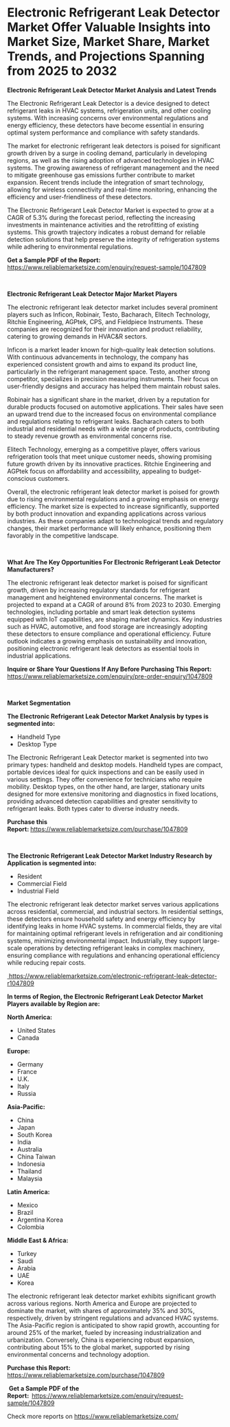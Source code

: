 <p><h1>Electronic Refrigerant Leak Detector Market Offer Valuable Insights into Market Size, Market Share, Market Trends, and Projections Spanning from 2025 to 2032</h1></p><p><strong>Electronic Refrigerant Leak Detector Market Analysis and Latest Trends</strong></p>
<p><p>The Electronic Refrigerant Leak Detector is a device designed to detect refrigerant leaks in HVAC systems, refrigeration units, and other cooling systems. With increasing concerns over environmental regulations and energy efficiency, these detectors have become essential in ensuring optimal system performance and compliance with safety standards. </p><p>The market for electronic refrigerant leak detectors is poised for significant growth driven by a surge in cooling demand, particularly in developing regions, as well as the rising adoption of advanced technologies in HVAC systems. The growing awareness of refrigerant management and the need to mitigate greenhouse gas emissions further contribute to market expansion. Recent trends include the integration of smart technology, allowing for wireless connectivity and real-time monitoring, enhancing the efficiency and user-friendliness of these detectors.</p><p>The Electronic Refrigerant Leak Detector Market is expected to grow at a CAGR of 5.3% during the forecast period, reflecting the increasing investments in maintenance activities and the retrofitting of existing systems. This growth trajectory indicates a robust demand for reliable detection solutions that help preserve the integrity of refrigeration systems while adhering to environmental regulations.</p></p>
<p><strong>Get a Sample PDF of the Report:&nbsp;</strong> <a href="https://www.reliablemarketsize.com/enquiry/request-sample/1047809?utm_campaign=1131&utm_medium=2&utm_source=Github&utm_content=ia&utm_term=16022025&utm_id=electronic-refrigerant-leak-detector">https://www.reliablemarketsize.com/enquiry/request-sample/1047809</a></p>
<p>&nbsp;</p>
<p><strong>Electronic Refrigerant Leak Detector Major Market Players</strong></p>
<p><p>The electronic refrigerant leak detector market includes several prominent players such as Inficon, Robinair, Testo, Bacharach, Elitech Technology, Ritchie Engineering, AGPtek, CPS, and Fieldpiece Instruments. These companies are recognized for their innovation and product reliability, catering to growing demands in HVAC&R sectors.</p><p>Inficon is a market leader known for high-quality leak detection solutions. With continuous advancements in technology, the company has experienced consistent growth and aims to expand its product line, particularly in the refrigerant management space. Testo, another strong competitor, specializes in precision measuring instruments. Their focus on user-friendly designs and accuracy has helped them maintain robust sales.</p><p>Robinair has a significant share in the market, driven by a reputation for durable products focused on automotive applications. Their sales have seen an upward trend due to the increased focus on environmental compliance and regulations relating to refrigerant leaks. Bacharach caters to both industrial and residential needs with a wide range of products, contributing to steady revenue growth as environmental concerns rise.</p><p>Elitech Technology, emerging as a competitive player, offers various refrigeration tools that meet unique customer needs, showing promising future growth driven by its innovative practices. Ritchie Engineering and AGPtek focus on affordability and accessibility, appealing to budget-conscious customers.</p><p>Overall, the electronic refrigerant leak detector market is poised for growth due to rising environmental regulations and a growing emphasis on energy efficiency. The market size is expected to increase significantly, supported by both product innovation and expanding applications across various industries. As these companies adapt to technological trends and regulatory changes, their market performance will likely enhance, positioning them favorably in the competitive landscape.</p></p>
<p>&nbsp;</p>
<p><strong>What Are The Key Opportunities For Electronic Refrigerant Leak Detector Manufacturers?</strong></p>
<p><p>The electronic refrigerant leak detector market is poised for significant growth, driven by increasing regulatory standards for refrigerant management and heightened environmental concerns. The market is projected to expand at a CAGR of around 8% from 2023 to 2030. Emerging technologies, including portable and smart leak detection systems equipped with IoT capabilities, are shaping market dynamics. Key industries such as HVAC, automotive, and food storage are increasingly adopting these detectors to ensure compliance and operational efficiency. Future outlook indicates a growing emphasis on sustainability and innovation, positioning electronic refrigerant leak detectors as essential tools in industrial applications.</p></p>
<p><strong>Inquire or Share Your Questions If Any Before Purchasing This Report:</strong> <a href="https://www.reliablemarketsize.com/enquiry/pre-order-enquiry/1047809?utm_campaign=1131&utm_medium=2&utm_source=Github&utm_content=ia&utm_term=16022025&utm_id=electronic-refrigerant-leak-detector">https://www.reliablemarketsize.com/enquiry/pre-order-enquiry/1047809</a></p>
<p>&nbsp;</p>
<p><strong>Market Segmentation</strong></p>
<p><strong>The Electronic Refrigerant Leak Detector Market Analysis by types is segmented into:</strong></p>
<p><ul><li>Handheld Type</li><li>Desktop Type</li></ul></p>
<p><p>The Electronic Refrigerant Leak Detector market is segmented into two primary types: handheld and desktop models. Handheld types are compact, portable devices ideal for quick inspections and can be easily used in various settings. They offer convenience for technicians who require mobility. Desktop types, on the other hand, are larger, stationary units designed for more extensive monitoring and diagnostics in fixed locations, providing advanced detection capabilities and greater sensitivity to refrigerant leaks. Both types cater to diverse industry needs.</p></p>
<p><strong>Purchase this Report:&nbsp;</strong><a href="https://www.reliablemarketsize.com/purchase/1047809?utm_campaign=1131&utm_medium=2&utm_source=Github&utm_content=ia&utm_term=16022025&utm_id=electronic-refrigerant-leak-detector">https://www.reliablemarketsize.com/purchase/1047809</a></p>
<p>&nbsp;</p>
<p><strong>The Electronic Refrigerant Leak Detector Market Industry Research by Application is segmented into:</strong></p>
<p><ul><li>Resident</li><li>Commercial Field</li><li>Industrial Field</li></ul></p>
<p><p>The electronic refrigerant leak detector market serves various applications across residential, commercial, and industrial sectors. In residential settings, these detectors ensure household safety and energy efficiency by identifying leaks in home HVAC systems. In commercial fields, they are vital for maintaining optimal refrigerant levels in refrigeration and air conditioning systems, minimizing environmental impact. Industrially, they support large-scale operations by detecting refrigerant leaks in complex machinery, ensuring compliance with regulations and enhancing operational efficiency while reducing repair costs.</p></p>
<p><a href="https://www.reliablemarketsize.com/electronic-refrigerant-leak-detector-r1047809?utm_campaign=1131&utm_medium=2&utm_source=Github&utm_content=ia&utm_term=16022025&utm_id=electronic-refrigerant-leak-detector">&nbsp;https://www.reliablemarketsize.com/electronic-refrigerant-leak-detector-r1047809</a></p>
<p><strong>In terms of Region, the Electronic Refrigerant Leak Detector Market Players available by Region are:</strong></p>
<p>
    <p> <strong> North America: </strong>
        <ul>
            <li>United States</li>
            <li>Canada</li>
        </ul>
        </p> 
    <p> <strong> Europe: </strong>
        <ul>
            <li>Germany</li>
            <li>France</li>
            <li>U.K.</li>
            <li>Italy</li>
            <li>Russia</li>
        </ul>
        </p> 
    <p> <strong> Asia-Pacific: </strong>
        <ul>
            <li>China</li>
            <li>Japan</li>
            <li>South Korea</li>
            <li>India</li>
            <li>Australia</li>
            <li>China Taiwan</li>
            <li>Indonesia</li>
            <li>Thailand</li>
            <li>Malaysia</li>
        </ul>
        </p> 
    <p> <strong> Latin America: </strong>
        <ul>
            <li>Mexico</li>
            <li>Brazil</li>
            <li>Argentina Korea</li>
            <li>Colombia</li>
        </ul>
        </p> 
    <p> <strong> Middle East & Africa: </strong>
        <ul>
            <li>Turkey</li>
            <li>Saudi</li>
            <li>Arabia</li>
            <li>UAE</li>
            <li>Korea</li>
        </ul>
    </p>
    </p>
<p><p>The electronic refrigerant leak detector market exhibits significant growth across various regions. North America and Europe are projected to dominate the market, with shares of approximately 35% and 30%, respectively, driven by stringent regulations and advanced HVAC systems. The Asia-Pacific region is anticipated to show rapid growth, accounting for around 25% of the market, fueled by increasing industrialization and urbanization. Conversely, China is experiencing robust expansion, contributing about 15% to the global market, supported by rising environmental concerns and technology adoption.</p></p>
<p><strong>Purchase this Report: </strong><a href="https://www.reliablemarketsize.com/purchase/1047809?utm_campaign=1131&utm_medium=2&utm_source=Github&utm_content=ia&utm_term=16022025&utm_id=electronic-refrigerant-leak-detector">https://www.reliablemarketsize.com/purchase/1047809</a></p>
<p>&nbsp;<strong>Get a Sample PDF of the Report:&nbsp;&nbsp;</strong><a href="https://www.reliablemarketsize.com/enquiry/request-sample/1047809?utm_campaign=1131&utm_medium=2&utm_source=Github&utm_content=ia&utm_term=16022025&utm_id=electronic-refrigerant-leak-detector">https://www.reliablemarketsize.com/enquiry/request-sample/1047809</a></p>
<p><strong></strong></p>
<p>Check more reports on <a href="https://www.reliablemarketsize.com/?utm_campaign=1131&utm_medium=2&utm_source=Github&utm_content=ia&utm_term=16022025&utm_id=electronic-refrigerant-leak-detector">https://www.reliablemarketsize.com/</a></p>